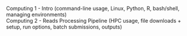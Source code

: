 Computing 1 - Intro (command-line usage, Linux, Python, R, bash/shell, managing environments)  
Computing 2 - Reads Processing Pipeline (HPC usage, file downloads + setup, run options, batch submissions, outputs)  
